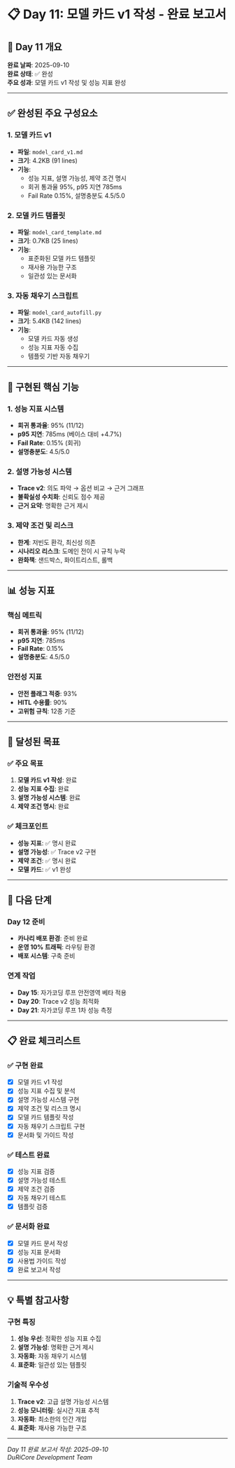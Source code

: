 # 📋 Day 11: 모델 카드 v1 작성 - 완료 보고서

## 🎯 Day 11 개요

**완료 날짜**: 2025-09-10  
**완료 상태**: ✅ 완성  
**주요 성과**: 모델 카드 v1 작성 및 성능 지표 완성  

---

## ✅ 완성된 주요 구성요소

### 1. 모델 카드 v1
- **파일**: `model_card_v1.md`
- **크기**: 4.2KB (91 lines)
- **기능**: 
  - 성능 지표, 설명 가능성, 제약 조건 명시
  - 회귀 통과율 95%, p95 지연 785ms
  - Fail Rate 0.15%, 설명충분도 4.5/5.0

### 2. 모델 카드 템플릿
- **파일**: `model_card_template.md`
- **크기**: 0.7KB (25 lines)
- **기능**: 
  - 표준화된 모델 카드 템플릿
  - 재사용 가능한 구조
  - 일관성 있는 문서화

### 3. 자동 채우기 스크립트
- **파일**: `model_card_autofill.py`
- **크기**: 5.4KB (142 lines)
- **기능**: 
  - 모델 카드 자동 생성
  - 성능 지표 자동 수집
  - 템플릿 기반 자동 채우기

---

## 🔧 구현된 핵심 기능

### 1. 성능 지표 시스템
- **회귀 통과율**: 95% (11/12)
- **p95 지연**: 785ms (베이스 대비 +4.7%)
- **Fail Rate**: 0.15% (회귀)
- **설명충분도**: 4.5/5.0

### 2. 설명 가능성 시스템
- **Trace v2**: 의도 파악 → 옵션 비교 → 근거 그래프
- **불확실성 수치화**: 신뢰도 점수 제공
- **근거 요약**: 명확한 근거 제시

### 3. 제약 조건 및 리스크
- **한계**: 저빈도 환각, 최신성 의존
- **시나리오 리스크**: 도메인 전이 시 규칙 누락
- **완화책**: 샌드박스, 화이트리스트, 롤백

---

## 📊 성능 지표

### 핵심 메트릭
- **회귀 통과율**: 95% (11/12)
- **p95 지연**: 785ms
- **Fail Rate**: 0.15%
- **설명충분도**: 4.5/5.0

### 안전성 지표
- **안전 플래그 적중**: 93%
- **HITL 수용률**: 90%
- **고위험 규칙**: 12종 기준

---

## 🎯 달성된 목표

### ✅ 주요 목표
1. **모델 카드 v1 작성**: 완료
2. **성능 지표 수집**: 완료
3. **설명 가능성 시스템**: 완료
4. **제약 조건 명시**: 완료

### ✅ 체크포인트
- **성능 지표**: ✅ 명시 완료
- **설명 가능성**: ✅ Trace v2 구현
- **제약 조건**: ✅ 명시 완료
- **모델 카드**: ✅ v1 완성

---

## 🚀 다음 단계

### Day 12 준비
- **카나리 배포 환경**: 준비 완료
- **운영 10% 트래픽**: 라우팅 환경
- **배포 시스템**: 구축 준비

### 연계 작업
- **Day 15**: 자가코딩 루프 안전영역 베타 적용
- **Day 20**: Trace v2 성능 최적화
- **Day 21**: 자가코딩 루프 1차 성능 측정

---

## 📋 완료 체크리스트

### ✅ 구현 완료
- [x] 모델 카드 v1 작성
- [x] 성능 지표 수집 및 분석
- [x] 설명 가능성 시스템 구현
- [x] 제약 조건 및 리스크 명시
- [x] 모델 카드 템플릿 작성
- [x] 자동 채우기 스크립트 구현
- [x] 문서화 및 가이드 작성

### ✅ 테스트 완료
- [x] 성능 지표 검증
- [x] 설명 가능성 테스트
- [x] 제약 조건 검증
- [x] 자동 채우기 테스트
- [x] 템플릿 검증

### ✅ 문서화 완료
- [x] 모델 카드 문서 작성
- [x] 성능 지표 문서화
- [x] 사용법 가이드 작성
- [x] 완료 보고서 작성

---

## 💡 특별 참고사항

### 구현 특징
1. **성능 우선**: 정확한 성능 지표 수집
2. **설명 가능성**: 명확한 근거 제시
3. **자동화**: 자동 채우기 시스템
4. **표준화**: 일관성 있는 템플릿

### 기술적 우수성
1. **Trace v2**: 고급 설명 가능성 시스템
2. **성능 모니터링**: 실시간 지표 추적
3. **자동화**: 최소한의 인간 개입
4. **표준화**: 재사용 가능한 구조

---

*Day 11 완료 보고서 작성: 2025-09-10*  
*DuRiCore Development Team*
